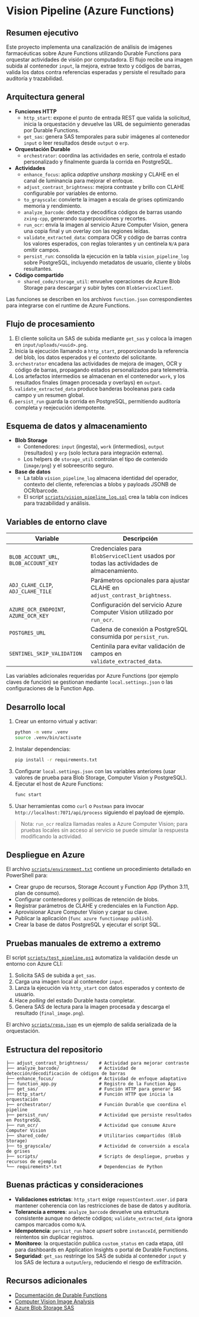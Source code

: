 # Vision Pipeline (Azure Functions)

## Resumen ejecutivo
Este proyecto implementa una canalización de análisis de imágenes farmacéuticas sobre Azure Functions utilizando Durable Functions para orquestar actividades de visión por computadora. El flujo recibe una imagen subida al contenedor `input`, la mejora, extrae texto y códigos de barras, valida los datos contra referencias esperadas y persiste el resultado para auditoría y trazabilidad.

## Arquitectura general
- **Funciones HTTP**
  - `http_start`: expone el punto de entrada REST que valida la solicitud, inicia la orquestación y devuelve las URL de seguimiento generadas por Durable Functions.
  - `get_sas`: genera SAS temporales para subir imágenes al contenedor `input` o leer resultados desde `output` o `erp`.
- **Orquestación Durable**
  - `orchestrator`: coordina las actividades en serie, controla el estado personalizado y finalmente guarda la corrida en PostgreSQL.
- **Actividades**
  - `enhance_focus`: aplica *adaptive unsharp masking* y CLAHE en el canal de luminancia para mejorar el enfoque.
  - `adjust_contrast_brightness`: mejora contraste y brillo con CLAHE configurable por variables de entorno.
  - `to_grayscale`: convierte la imagen a escala de grises optimizando memoria y rendimiento.
  - `analyze_barcode`: detecta y decodifica códigos de barras usando `zxing-cpp`, generando superposiciones y recortes.
  - `run_ocr`: envía la imagen al servicio Azure Computer Vision, genera una copia final y un overlay con las regiones leídas.
  - `validate_extracted_data`: compara OCR y código de barras contra los valores esperados, con reglas tolerantes y un centinela `N/A` para omitir campos.
  - `persist_run`: consolida la ejecución en la tabla `vision_pipeline_log` sobre PostgreSQL, incluyendo metadatos de usuario, cliente y blobs resultantes.
- **Código compartido**
  - `shared_code/storage_util`: envuelve operaciones de Azure Blob Storage para descargar y subir bytes con `BlobServiceClient`.

Las funciones se describen en los archivos `function.json` correspondientes para integrarse con el runtime de Azure Functions.

## Flujo de procesamiento
1. El cliente solicita un SAS de subida mediante `get_sas` y coloca la imagen en `input/uploads/<uuid>.png`.
2. Inicia la ejecución llamando a `http_start`, proporcionando la referencia del blob, los datos esperados y el contexto del solicitante.
3. `orchestrator` encadena las actividades de mejora de imagen, OCR y código de barras, propagando estados personalizados para telemetría.
4. Los artefactos intermedios se almacenan en el contenedor `work`, y los resultados finales (imagen procesada y overlays) en `output`.
5. `validate_extracted_data` produce banderas booleanas para cada campo y un resumen global.
6. `persist_run` guarda la corrida en PostgreSQL, permitiendo auditoría completa y reejecución idempotente.

## Esquema de datos y almacenamiento
- **Blob Storage**
  - Contenedores: `input` (ingesta), `work` (intermedios), `output` (resultados) y `erp` (solo lectura para integración externa).
  - Los helpers de `storage_util` controlan el tipo de contenido (`image/png`) y el sobreescrito seguro.
- **Base de datos**
  - La tabla `vision_pipeline_log` almacena identidad del operador, contexto del cliente, referencias a blobs y payloads JSONB de OCR/barcode.
  - El script [`scripts/vision_pipeline_log.sql`](./scripts/vision_pipeline_log.sql) crea la tabla con índices para trazabilidad y análisis.

## Variables de entorno clave
| Variable | Descripción |
| --- | --- |
| `BLOB_ACCOUNT_URL`, `BLOB_ACCOUNT_KEY` | Credenciales para `BlobServiceClient` usados por todas las actividades de almacenamiento. |
| `ADJ_CLAHE_CLIP`, `ADJ_CLAHE_TILE` | Parámetros opcionales para ajustar CLAHE en `adjust_contrast_brightness`. |
| `AZURE_OCR_ENDPOINT`, `AZURE_OCR_KEY` | Configuración del servicio Azure Computer Vision utilizado por `run_ocr`. |
| `POSTGRES_URL` | Cadena de conexión a PostgreSQL consumida por `persist_run`. |
| `SENTINEL_SKIP_VALIDATION` | Centinila para evitar validación de campos en `validate_extracted_data`. |

Las variables adicionales requeridas por Azure Functions (por ejemplo claves de función) se gestionan mediante `local.settings.json` o las configuraciones de la Function App.

## Desarrollo local
1. Crear un entorno virtual y activar:
   ```bash
   python -m venv .venv
   source .venv/bin/activate
   ```
2. Instalar dependencias:
   ```bash
   pip install -r requirements.txt
   ```
3. Configurar `local.settings.json` con las variables anteriores (usar valores de prueba para Blob Storage, Computer Vision y PostgreSQL).
4. Ejecutar el host de Azure Functions:
   ```bash
   func start
   ```
5. Usar herramientas como `curl` o `Postman` para invocar `http://localhost:7071/api/process` siguiendo el payload de ejemplo.

> Nota: `run_ocr` realiza llamadas reales a Azure Computer Vision; para pruebas locales sin acceso al servicio se puede simular la respuesta modificando la actividad.

## Despliegue en Azure
El archivo [`scripts/environment.txt`](./scripts/environment.txt) contiene un procedimiento detallado en PowerShell para:
- Crear grupo de recursos, Storage Account y Function App (Python 3.11, plan de consumo).
- Configurar contenedores y políticas de retención de blobs.
- Registrar parámetros de CLAHE y credenciales en la Function App.
- Aprovisionar Azure Computer Vision y cargar su clave.
- Publicar la aplicación (`func azure functionapp publish`).
- Crear la base de datos PostgreSQL y ejecutar el script SQL.

## Pruebas manuales de extremo a extremo
El script [`scripts/test_pipeline.ps1`](./scripts/test_pipeline.ps1) automatiza la validación desde un entorno con Azure CLI:
1. Solicita SAS de subida a `get_sas`.
2. Carga una imagen local al contenedor `input`.
3. Lanza la ejecución vía `http_start` con datos esperados y contexto de usuario.
4. Hace *polling* del estado Durable hasta completar.
5. Genera SAS de lectura para la imagen procesada y descarga el resultado (`final_image.png`).

El archivo [`scripts/resp.json`](./scripts/resp.json) es un ejemplo de salida serializada de la orquestación.

## Estructura del repositorio
```
├── adjust_contrast_brightness/    # Actividad para mejorar contraste
├── analyze_barcode/               # Actividad de detección/decodificación de códigos de barras
├── enhance_focus/                 # Actividad de enfoque adaptativo
├── function_app.py                # Registro de la Function App
├── get_sas/                       # Función HTTP para generar SAS
├── http_start/                    # Función HTTP que inicia la orquestación
├── orchestrator/                  # Función Durable que coordina el pipeline
├── persist_run/                   # Actividad que persiste resultados en PostgreSQL
├── run_ocr/                       # Actividad que consume Azure Computer Vision
├── shared_code/                   # Utilitarios compartidos (Blob Storage)
├── to_grayscale/                  # Actividad de conversión a escala de grises
├── scripts/                       # Scripts de despliegue, pruebas y recursos de ejemplo
└── requirements*.txt              # Dependencias de Python
```

## Buenas prácticas y consideraciones
- **Validaciones estrictas**: `http_start` exige `requestContext.user.id` para mantener coherencia con las restricciones de base de datos y auditoría.
- **Tolerancia a errores**: `analyze_barcode` devuelve una estructura consistente aunque no detecte códigos; `validate_extracted_data` ignora campos marcados como `N/A`.
- **Idempotencia**: `persist_run` hace *upsert* sobre `instanceId`, permitiendo reintentos sin duplicar registros.
- **Monitoreo**: la orquestación publica `custom_status` en cada etapa, útil para dashboards en Application Insights o portal de Durable Functions.
- **Seguridad**: `get_sas` restringe los SAS de subida al contenedor `input` y los SAS de lectura a `output`/`erp`, reduciendo el riesgo de exfiltración.

## Recursos adicionales
- [Documentación de Durable Functions](https://learn.microsoft.com/azure/azure-functions/durable/durable-functions-overview)
- [Computer Vision Image Analysis](https://learn.microsoft.com/azure/ai-services/computer-vision/)
- [Azure Blob Storage SAS](https://learn.microsoft.com/azure/storage/common/storage-sas-overview)
